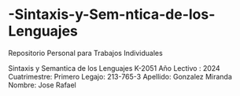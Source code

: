 # -Sintaxis-y-Sem-ntica-de-los-Lenguajes
Repositorio Personal para Trabajos Individuales

Sintaxis y Semantica de los Lenguajes
K-2051
Año Lectivo : 2024  Cuatrimestre: Primero
Legajo: 213-765-3
Apellido: Gonzalez Miranda
Nombre: Jose Rafael
